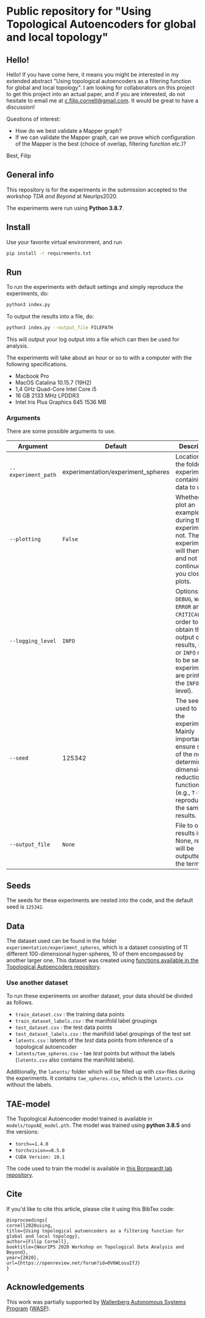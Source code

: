 # Public repository for "Using Topological Autoencoders for global and local topology"

## Hello!

Hello! If you have come here, it means you might be interested in my extended abstract "Using topological autoencoders as a filtering function for global and local topology". I am looking for collaborators on this project to get this project into an actual paper, and if you are interested, do not hesitate to email me at c.filip.cornell@gmail.com. It would be great to have a discussion!

Questions of interest:

- How do we best validate a Mapper graph?
- If we can validate the Mapper graph, can we prove which configuration of the Mapper is the best (choice of overlap, filtering function etc.)?

Best, Filip

## General info

This repository is for the experiments in the submission accepted to the workshop *TDA and Beyond* at NeurIps2020.

The experiments were run using __Python 3.8.7__.

## Install

Use your favorite virtual environment, and run

```bash
pip install -r requirements.txt
```

## Run

To run the experiments with default settings and simply reproduce the experiments, do:

```bash
python3 index.py
```

To output the results into a file, do:

```bash
python3 index.py --output_file FILEPATH
```

This will output your log output into a file which can then be used for analysis.

The experiments will take about an hour or so to with a computer with the following specifications.
- Macbook Pro
- MacOS Catalina 10.15.7 (19H2)
- 1,4 GHz Quad-Core Intel Core i5
- 16 GB 2133 MHz LPDDR3
- Intel Iris Plus Graphics 645 1536 MB


### Arguments

There are some possible arguments to use.

| Argument            | Default                                       | Description                                                                                                                                                                                                                                                                                                                                                                                                                           |
|---------------------|-----------------------------------------------|---------------------------------------------------------------------------------------------------------------------------------------------------------------------------------------------------------------------------------------------------------------------------------------------------------------------------------------------------------------------------------------------------------------------------------------|
| `--experiment_path` | experimentation/experiment_spheres | Location of the folder with experiments containing data to use. |
| `--plotting`        | `False`                                       | Whether to plot an example during the experiment or not. The experiment will then halt and not continue until you close the plots.                                                                                                                                                                                                                                                                                                    |
| `--logging_level`   | `INFO`                                        | Options: `INFO`, `DEBUG`, `WARN`, `ERROR` and `CRITICAL`. In order to obtain the output of the results, `DEBUG` or `INFO` needs to be set (the experiments are printed on the `INFO`-level).                                                                                                                                                                                                                                          |
| `--seed`            | 125342                                        | The seed used to run the experiments. Mainly important to ensure some of the non-deterministic dimensionality reduction functions (e.g., `T-SNE`) reproduces the same results.                                                                                                                                                                                                                                                        |
| `--output_file`     | `None`                                        | File to output results in. If None, results will be outputted in the terminal.                                                                                                                                                                                                                                                                                                                                                        |

## Seeds

The seeds for these experiments are nested into the code, and the default seed is `125342`.

## Data

The dataset used can be found in the folder `experimentation/experiment_spheres`, which is a dataset consisting of 11 different 100-dimensional hyper-spheres, 10 of them encompassed by another larger one. This dataset was created using [functions available in the Topological Autoencoders repository](https://github.com/BorgwardtLab/topological-autoencoders).

### Use another dataset

To run these experiments on another dataset, your data should be divided as follows.

- `train_dataset.csv` : the training data points
- `train_dataset_labels.csv` : the manifold label groupings
- `test_dataset.csv` : the test data points
- `test_dataset_labels.csv` : the manifold label groupings of the test set
- `latents.csv` : latents of the *test* data points from inference of a topological autoencoder
- `latents/tae_spheres.csv` - tae *test* points but without the labels (`latents.csv` also contains the manifold labels).

Additionally, the `latents/` folder which will be filled up with csv-files during the experiments. It contains `tae_spheres.csv`, which is the `latents.csv` without the labels. 

## TAE-model

The Topological Autoencoder model trained is available in `models/topoAE_model.pth`. The model was trained using __python 3.8.5__ and the versions:
- `torch==1.4.0`
- `torchvision==0.5.0`
- `CUDA Version: 10.1`

The code used to train the model is available in [this Borgwardt lab repository](https://github.com/BorgwardtLab/topological-autoencoders).

## Cite

If you'd like to cite this article, please cite it using this BibTex code:

```
@inproceedings{
cornell2020using,
title={Using topological autoencoders as a filtering function for global and local topology},
author={Filip Cornell},
booktitle={NeurIPS 2020 Workshop on Topological Data Analysis and Beyond},
year={2020},
url={https://openreview.net/forum?id=0V6WLosuIfJ}
}
```

## Acknowledgements

This work was partially supported by [Wallenberg Autonomous Systems Program](https://wasp-sweden.org/) ([WASP](https://wasp-sweden.org/)).

